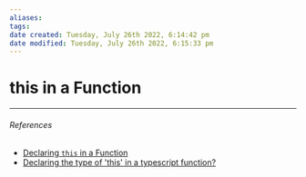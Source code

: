 ```yaml
---
aliases: 
tags: 
date created: Tuesday, July 26th 2022, 6:14:42 pm
date modified: Tuesday, July 26th 2022, 6:15:33 pm
---
```


# this in a Function

---

###### References

- [Declaring `this` in a Function](https://www.typescriptlang.org/docs/handbook/2/functions.html#declaring-this-in-a-function)
- [Declaring the type of 'this' in a typescript function?](https://stackoverflow.com/questions/28920753/declaring-the-type-of-this-in-a-typescript-function)
